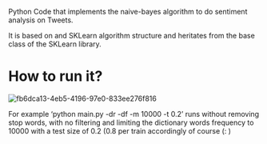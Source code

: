 Python Code that implements the naive-bayes algorithm to do sentiment analysis on Tweets.

It is based on and SKLearn algorithm structure and heritates from the base class of the SKLearn library.

# How to run it?

![fb6dca13-4eb5-4196-97e0-833ee276f816](https://user-images.githubusercontent.com/10481058/146959253-0e675337-09c6-4d7f-a7e5-5bb3552429eb.png)

For example ‘python main.py -dr -df -m 10000 -t 0.2’ runs without removing stop words, with no filtering and limiting the dictionary words frequency to 10000  with a test size of 0.2 (0.8 per train accordingly of course (: )

